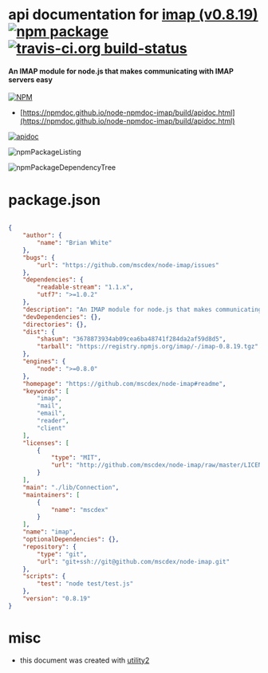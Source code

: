 # api documentation for  [imap (v0.8.19)](https://github.com/mscdex/node-imap#readme)  [![npm package](https://img.shields.io/npm/v/npmdoc-imap.svg?style=flat-square)](https://www.npmjs.org/package/npmdoc-imap) [![travis-ci.org build-status](https://api.travis-ci.org/npmdoc/node-npmdoc-imap.svg)](https://travis-ci.org/npmdoc/node-npmdoc-imap)
#### An IMAP module for node.js that makes communicating with IMAP servers easy

[![NPM](https://nodei.co/npm/imap.png?downloads=true&downloadRank=true&stars=true)](https://www.npmjs.com/package/imap)

- [https://npmdoc.github.io/node-npmdoc-imap/build/apidoc.html](https://npmdoc.github.io/node-npmdoc-imap/build/apidoc.html)

[![apidoc](https://npmdoc.github.io/node-npmdoc-imap/build/screenCapture.buildCi.browser.%252Ftmp%252Fbuild%252Fapidoc.html.png)](https://npmdoc.github.io/node-npmdoc-imap/build/apidoc.html)

![npmPackageListing](https://npmdoc.github.io/node-npmdoc-imap/build/screenCapture.npmPackageListing.svg)

![npmPackageDependencyTree](https://npmdoc.github.io/node-npmdoc-imap/build/screenCapture.npmPackageDependencyTree.svg)



# package.json

```json

{
    "author": {
        "name": "Brian White"
    },
    "bugs": {
        "url": "https://github.com/mscdex/node-imap/issues"
    },
    "dependencies": {
        "readable-stream": "1.1.x",
        "utf7": ">=1.0.2"
    },
    "description": "An IMAP module for node.js that makes communicating with IMAP servers easy",
    "devDependencies": {},
    "directories": {},
    "dist": {
        "shasum": "3678873934ab09cea6ba48741f284da2af59d8d5",
        "tarball": "https://registry.npmjs.org/imap/-/imap-0.8.19.tgz"
    },
    "engines": {
        "node": ">=0.8.0"
    },
    "homepage": "https://github.com/mscdex/node-imap#readme",
    "keywords": [
        "imap",
        "mail",
        "email",
        "reader",
        "client"
    ],
    "licenses": [
        {
            "type": "MIT",
            "url": "http://github.com/mscdex/node-imap/raw/master/LICENSE"
        }
    ],
    "main": "./lib/Connection",
    "maintainers": [
        {
            "name": "mscdex"
        }
    ],
    "name": "imap",
    "optionalDependencies": {},
    "repository": {
        "type": "git",
        "url": "git+ssh://git@github.com/mscdex/node-imap.git"
    },
    "scripts": {
        "test": "node test/test.js"
    },
    "version": "0.8.19"
}
```



# misc
- this document was created with [utility2](https://github.com/kaizhu256/node-utility2)

